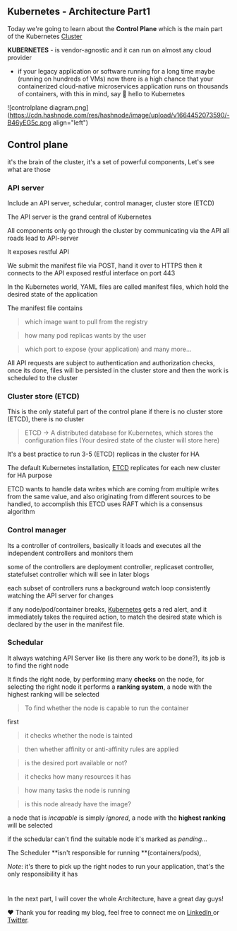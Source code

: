 ## Kubernetes - Architecture Part1

Today we're going to learn about the **Control Plane** which is the main part of the Kubernetes [Cluster](https://d33wubrfki0l68.cloudfront.net/2475489eaf20163ec0f54ddc1d92aa8d4c87c96b/e7c81/images/docs/components-of-kubernetes.svg)

**KUBERNETES** - is vendor-agnostic and it can run on almost any cloud provider 

-	if your legacy application or software running for a long time maybe (running on hundreds of VMs) now there is a high chance that your containerized cloud-native microservices application runs on thousands of containers, with this in mind, say 👋 hello to Kubernetes 

![controlplane diagram.png](https://cdn.hashnode.com/res/hashnode/image/upload/v1664452073590/-B46yEG5c.png align="left")


## Control plane

it's the brain of the cluster, it's a set of powerful components, Let's see what are those

### API server

Include an API server, schedular, control manager, cluster store (ETCD)

The API server is the grand central of Kubernetes 

All components only go through the cluster by communicating via the API all roads lead to API-server
	
It exposes restful API 

We submit the manifest file via POST, hand it over to HTTPS then it connects to the API exposed restful interface on port 443

In the Kubernetes world, YAML files are called manifest files, which hold the desired state of the application 
	
The manifest file contains
				
>  which image want to pull from the registry 

> how many pod replicas wants by the user

> which port to expose (your application) and many more...

All API requests are subject to authentication and authorization checks, once its done, files will be persisted in the cluster store and then the work is scheduled to the cluster

### Cluster store (ETCD)

This is the only stateful part of the control plane if there is no cluster store (ETCD), there is no cluster 

> ETCD -> A distributed database for Kubernetes, which stores the configuration files (Your desired state of the cluster will store here)

It's a best practice to run 3-5 (ETCD) replicas in the cluster for HA
			
The default Kubernetes installation, [ETCD](https://kubernetes.io/docs/concepts/overview/components/) replicates for each new cluster for HA purpose
		
ETCD wants to handle data writes which are coming from multiple writes from the same value, and also originating from different sources to be handled, to accomplish this ETCD uses RAFT which is a consensus algorithm

### Control manager

Its a controller of controllers, basically it loads and executes all the independent controllers and monitors them 

some of the controllers are deployment controller, replicaset controller, statefulset controller which will see in later blogs

each subset of controllers runs a background watch loop consistently watching the API server for changes

if any node/pod/container breaks, [Kubernetes](https://kubernetes.io/) gets a red alert, and it immediately takes the required action, to match the desired state which is declared by the user in the manifest file.
			
### Schedular

It always watching API Server like (is there any work to be done?), its job is to find the right node

It finds the right node, by performing many **checks** on the node, for selecting the right 
node it performs a **ranking system**, a node with the highest ranking will be selected 

> To find whether the node is capable to run the container

first

> it checks whether the node is tainted 

> then whether affinity or anti-affinity rules are applied 

> is the desired port available or not?

> it checks how many resources it has

> how many tasks the node is running

> is this node already have the image?
					
a node that is *incapable* is simply *ignored*, a node with the **highest ranking** will be selected 

if the schedular can't find the suitable node it's marked as *pending*...

The Scheduler **isn't responsible for running **(containers/pods), 

*Note*: it's there to pick up the right nodes to run your application, that's the only responsibility it has

<h1></h1>

In the next part, I will cover the whole Architecture, have a great day guys!

❤️ Thank you for reading my blog, feel free to connect me on <a target = "_blank" href= "https://www.linkedin.com/in/krishnamohanyerrabilli"> LinkedIn </a> or <a target = "_blank" href= "https://www.twitter.com/K_Mohan_">Twitter</a>. 
